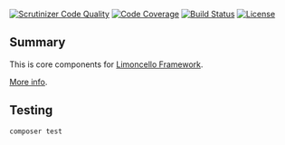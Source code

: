 [![Scrutinizer Code Quality](https://scrutinizer-ci.com/g/limoncello-php-dist/core/badges/quality-score.png?b=master)](https://scrutinizer-ci.com/g/limoncello-php-dist/core/?branch=master)
[![Code Coverage](https://scrutinizer-ci.com/g/limoncello-php-dist/core/badges/coverage.png?b=master)](https://scrutinizer-ci.com/g/limoncello-php-dist/core/?branch=master)
[![Build Status](https://travis-ci.org/limoncello-php-dist/core.svg?branch=master)](https://travis-ci.org/limoncello-php-dist/core)
[![License](https://img.shields.io/packagist/l/limoncello-php/core.svg)](https://packagist.org/packages/limoncello-php/core)

## Summary

This is core components for [Limoncello Framework](https://github.com/limoncello-php/framework).

[More info](https://github.com/limoncello-php/framework).

## Testing

```bash
composer test
```
